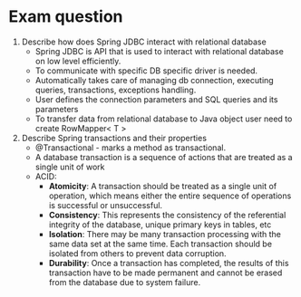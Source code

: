


# Exam question

1. Describe how does Spring JDBC interact with relational database
    - Spring JDBC is API that is used to interact with relational database on low level efficiently.
    - To communicate with specific DB specific driver is needed.
    - Automatically takes care of managing db connection, executing queries, transactions, exceptions handling.
    - User defines the connection parameters and SQL queries and its parameters
    - To transfer data from relational database to Java object user need to create RowMapper< T >
2. Describe Spring transactions and their properties
    - @Transactional - marks a method as transactional.
    - A database transaction is a sequence of actions that are treated as a single unit of work
    - ACID:
        - <b>Atomicity</b>: A transaction should be treated as a single unit of operation, which means either the entire sequence of operations is successful or unsuccessful.
        - <b>Consistency</b>: This represents the consistency of the referential integrity of the database, unique primary keys in tables, etc
        - <b>Isolation</b>:  There may be many transaction processing with the same data set at the same time. Each transaction should be isolated from others to prevent data corruption.
        - <b>Durability</b>: Once a transaction has completed, the results of this transaction have to be made permanent and cannot be erased from the database due to system failure.

 
